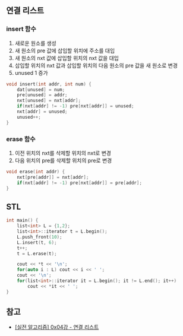 ## 연결 리스트

### insert 함수
1. 새로운 원소를 생성
2. 새 원소의 pre 값에 삽입할 위치에 주소를 대입
3. 새 원소의 nxt 값에 삽입할 위치의 nxt 값을 대입
4. 삽입할 위치의 nxt 값과 삽입할 위치의 다음 원소의 pre 값을 새 원소로 변경
5. unused 1 증가
```cpp
void insert(int addr, int num) {
    dat[unused] = num;
    pre[unused] = addr;
    nxt[unused] = nxt[addr];
    if(nxt[addr] != -1) pre[nxt[addr]] = unused;
    nxt[addr] = unused;
    unused++;
}
```

### erase 함수
1. 이전 위치의 nxt를 삭제할 위치의 nxt로 변경
2. 다음 위치의 pre를 삭제할 위치의 pre로 변경
```cpp
void erase(int addr) {
    nxt[pre[addr]] = nxt[addr];
    if(nxt[addr] != -1) pre[nxt[addr]] = pre[addr];
}
```

## STL
```cpp
int main() {
    list<int> L = {1,2};
    list<int>::iterator t = L.begin();
    L.push_front(10);
    L.insert(t, 6);
    t++;
    t = L.erase(t);

    cout << *t << '\n';
    for(auto i : L) cout << i << ' ';
    cout << '\n';
    for(list<int>::iterator it = L.begin(); it != L.end(); it++) 
        cout << *it << ' ';
}
```


## 참고
- [[실전 알고리즘] 0x04강 - 연결 리스트](https://blog.encrypted.gg/932?category=773649)

